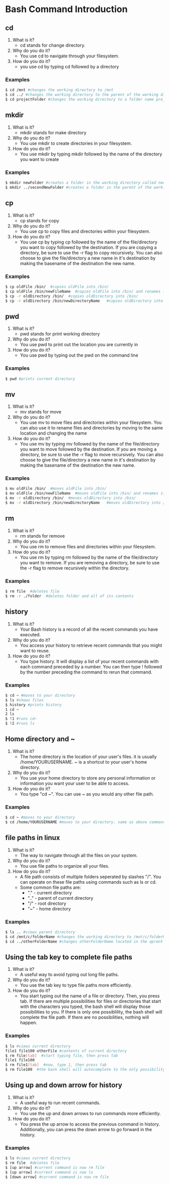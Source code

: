 
# Bash Command Introduction

## cd

1. What is it?
    * cd stands for change directory.
2. Why do you do it?
    * You use cd to navigate through your filesystem.
3. How do you do it?
    * you use cd by typing cd followed by a directory

### Examples

```bash
$ cd /mnt #changes the working directory to /mnt
$ cd ../ #changes the working directory to the parent of the working directory
$ cd projectFolder #changes the working directory to a folder name projectFolder located inside the working directory
```

## mkdir

1. What is it?
    * mkdir stands for make directory
2. Why do you do it?
    * You use mkdir to create directories in your filesystem.
3. How do you do it?
    * You use mkdir by typing mkdir followed by the name of the directory you want to create

### Examples

```bash
$ mkdir newFolder #creates a folder in the working directory called newFolder
$ mkdir ../secondNewFolder #creates a folder in the parent of the working directory called secondNewFolder
```

## cp

1. What is it?
    * cp stands for copy
2. Why do you do it?
    * You use cp to copy files and directories within your filesystem.
3. How do you do it?
    * You use cp by typing cp followed by the name of the file/directory you want to copy followed by the destination. If you are copying a directory, be sure to use the -r flag to copy recursively. You can also choose to give the file/directory a new name in it's destination by making the basename of the destination the new name.

### Examples

```bash
$ cp oldFile /bin/  #copies oldFile into /bin/
$ cp oldFile /bin/newFileName  #copies oldFile into /bin/ and renames it to newFileName
$ cp -r oldDirectory /bin/  #copies oldDirectory into /bin/
$ cp -r oldDirectory /bin/newDirectoryName   #copies oldDirectory into /bin/ and renames it to newFileName
```

## pwd

1. What is it?
    * pwd stands for print working directory
2. Why do you do it?
    * You use pwd to print out the location you are currently in
3. How do you do it?
    * You use pwd by typing out the pwd on the command line

### Examples

```bash
$ pwd #prints current directory
```

## mv

1. What is it?
    * mv stands for move
2. Why do you do it?
    * You use mv to move files and directories within your filesystem. You can also use it to rename files and directories by moving to the same location and changing the name
3. How do you do it?
    * You use mv by typing mv followed by the name of the file/directory you want to move followed by the destination. If you are moving a directory, be sure to use the -r flag to move recursively. You can also choose to give the file/directory a new name in it's destination by making the basename of the destination the new name.

### Examples

```bash
$ mv oldFile /bin/  #moves oldFile into /bin/
$ mv oldFile /bin/newFileName  #moves oldFile into /bin/ and renames it to newFileName
$ mv -r oldDirectory /bin/  #moves oldDirectory into /bin/
$ mv -r oldDirectory /bin/newDirectoryName   #moves oldDirectory into /bin/ and renames it to newFileName
```

## rm

1. What is it?
    * rm stands for remove
2. Why do you do it?
    * You use rm to remove files and directories within your filesystem.
3. How do you do it?
    * You use rm by typing rm followed by the name of the file/directory you want to remove. If you are removing a directory, be sure to use the -r flag to remove recursively within the directory.

### Examples

```bash
$ rm file  #deletes file
$ rm -r ./folder  #deletes folder and all of its contents
```

## history

1. What is it?
    * Your Bash history is a record of all the recent commands you have executed.
2. Why do you do it?
    * You access your history to retrieve recent commands that you might want to reuse.
3. How do you do it?
    * You type history. It will display a list of your recent commands with each command preceded by a number. You can then type ! followed by the number preceding the command to rerun that command.

### Examples

```bash
$ cd ~ #moves to your directory
$ ls #shows files
$ history #prints history
1 cd ~
2 ls
$ !1 #runs cd~
$ !2 #runs ls
```


## Home directory and ~

1. What is it?
    * The home directory is the location of your user's files. it is usually /home/YOURUSERNAME. ~ is a shortcut to your user's home directory.
2. Why do you do it?
    * You use your home directory to store any personal information or information you want your user to be able to access.
3. How do you do it?
    * You type "cd ~". You can use ~ as you would any other file path.

### Examples

```bash
$ cd ~ #moves to your directory
$ cd /home/YOURUSERNAME #moves to your directory, same as above command
```

## file paths in linux

1. What is it?
    * The way to navigate through all the files on your system.
2. Why do you do it?
    * You use file paths to organize all your files.
3. How do you do it?
    * A file path consists of multiple folders seperated by slashes "/". You can operate on these file paths using commands such as ls or cd.
    * Some common file paths are:
        * "." - current directory
        * ".." - parent of current directory
        * "/" - root directory
        * "~" - home directory

### Examples

```bash
$ ls .. #views parent directory
$ cd /mnt/c/folderName #changes the working directory to /mnt/c/folderName
$ cd ../otherFolderName #changes otherFolderName located in the aprent directory
```

## Using the tab key to complete file paths

1. What is it?
    * A useful way to avoid typing out long file paths.
2. Why do you do it?
    * You use the tab key to type file paths more efficiently.
3. How do you do it?
    * You start typing out the name of a file or directory. Then, you press tab. If there are multiple possibilities for files or directories that start with the characters you typed, the bash shell will display those possibilities to you. If there is only one possiblility, the bash shell will complete the file path. If there are no possibilities, nothing will happen.

### Examples

```bash
$ ls #views current directory
file1 file100 otherFile #contents of current directory
$ rm file[tab]  #start typing file, then press tab
file1 file100
$ rm file1[tab]  #now, type 1, then press tab
$ rm file100  #the bash shell will autocomplete to the only possibility: file100
```

## Using up and down arrow for history

1. What is it?
    * A useful way to run recent commands.
2. Why do you do it?
    * You use the up and down arrows to run commands more efficiently.
3. How do you do it?
    * You press the up arrow to access the previous command in history. Additionally, you can press the down arrow to go forward in the history.

### Examples

```bash
$ ls #views current directory
$ rm file  #deletes file
$ [up arrow] #current command is now rm file
$ [up arrow] #current command is now ls
$ [down arrow] #current command is now rm file
```
